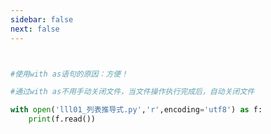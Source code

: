 ```yaml
---
sidebar: false
next: false
---
```

<BlogInfo/>






```python


#使用with as语句的原因：方便！

#通过with as不用手动关闭文件，当文件操作执行完成后，自动关闭文件

with open('lll01_列表推导式.py','r',encoding='utf8') as f:
    print(f.read())


```






<ActionBox />
        
<style>#top-box {margin-top:0.5rem!important;}</style>